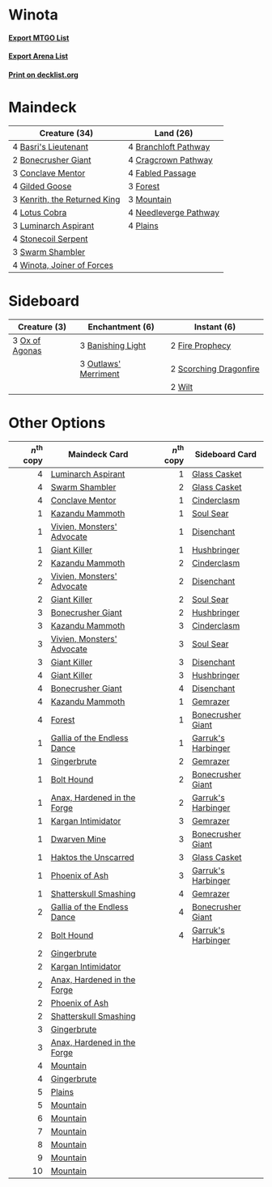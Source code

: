# Winota

#### [Export MTGO List](../collection/Winota/Winota.txt)
#### [Export Arena List](../collection/Winota/Winota_arena.txt)
#### [Print on decklist.org](http://decklist.org/?deckmain=4%09Basri's%20Lieutenant%0A2%09Bonecrusher%20Giant%0A4%09Branchloft%20Pathway%0A3%09Conclave%20Mentor%0A4%09Cragcrown%20Pathway%0A4%09Fabled%20Passage%0A3%09Forest%0A4%09Gilded%20Goose%0A3%09Kenrith,%20the%20Returned%20King%0A4%09Lotus%20Cobra%0A3%09Luminarch%20Aspirant%0A3%09Mountain%0A4%09Needleverge%20Pathway%0A4%09Plains%0A4%09Stonecoil%20Serpent%0A3%09Swarm%20Shambler%0A4%09Winota,%20Joiner%20of%20Forces&deckside=3%09Banishing%20Light%0A2%09Fire%20Prophecy%0A3%09Outlaws'%20Merriment%0A3%09Ox%20of%20Agonas%0A2%09Scorching%20Dragonfire%0A2%09Wilt)
# Maindeck

|                                             Creature (34)                                             |                                           Land (26)                                            |
|-------------------------------------------------------------------------------------------------------|------------------------------------------------------------------------------------------------|
|4 [Basri's Lieutenant](http://gatherer.wizards.com/Pages/Card/Details.aspx?multiverseid=488904)        |4 [Branchloft Pathway](http://gatherer.wizards.com/Pages/Card/Details.aspx?multiverseid=491909) |
|2 [Bonecrusher Giant](http://gatherer.wizards.com/Pages/Card/Details.aspx?multiverseid=473077)         |4 [Cragcrown Pathway](http://gatherer.wizards.com/Pages/Card/Details.aspx?multiverseid=491915)  |
|3 [Conclave Mentor](http://gatherer.wizards.com/Pages/Card/Details.aspx?multiverseid=485539)           |4 [Fabled Passage](http://gatherer.wizards.com/Pages/Card/Details.aspx?multiverseid=473206)     |
|4 [Gilded Goose](http://gatherer.wizards.com/Pages/Card/Details.aspx?multiverseid=473122)              |3 [Forest](http://gatherer.wizards.com/Pages/Card/Details.aspx?multiverseid=439860)             |
|3 [Kenrith, the Returned King](http://gatherer.wizards.com/Pages/Card/Details.aspx?multiverseid=476052)|3 [Mountain](http://gatherer.wizards.com/Pages/Card/Details.aspx?multiverseid=439859)           |
|4 [Lotus Cobra](http://gatherer.wizards.com/Pages/Card/Details.aspx?multiverseid=438740)               |4 [Needleverge Pathway](http://gatherer.wizards.com/Pages/Card/Details.aspx?multiverseid=491918)|
|3 [Luminarch Aspirant](http://gatherer.wizards.com/Pages/Card/Details.aspx?multiverseid=491647)        |4 [Plains](http://gatherer.wizards.com/Pages/Card/Details.aspx?multiverseid=439856)             |
|4 [Stonecoil Serpent](http://gatherer.wizards.com/Pages/Card/Details.aspx?multiverseid=473197)         |                                                                                                |
|3 [Swarm Shambler](http://gatherer.wizards.com/Pages/Card/Details.aspx?multiverseid=491855)            |                                                                                                |
|4 [Winota, Joiner of Forces](http://gatherer.wizards.com/Pages/Card/Details.aspx?multiverseid=479736)  |                                                                                                |


# Sideboard

|                                      Creature (3)                                       |                                        Enchantment (6)                                        |                                           Instant (6)                                           |
|-----------------------------------------------------------------------------------------|-----------------------------------------------------------------------------------------------|-------------------------------------------------------------------------------------------------|
|3 [Ox of Agonas](http://gatherer.wizards.com/Pages/Card/Details.aspx?multiverseid=476398)|3 [Banishing Light](http://gatherer.wizards.com/Pages/Card/Details.aspx?multiverseid=405135)   |2 [Fire Prophecy](http://gatherer.wizards.com/Pages/Card/Details.aspx?multiverseid=479636)       |
|                                                                                         |3 [Outlaws' Merriment](http://gatherer.wizards.com/Pages/Card/Details.aspx?multiverseid=473160)|2 [Scorching Dragonfire](http://gatherer.wizards.com/Pages/Card/Details.aspx?multiverseid=473101)|
|                                                                                         |                                                                                               |2 [Wilt](http://gatherer.wizards.com/Pages/Card/Details.aspx?multiverseid=479696)                |


# Other Options

|*n*<sup>th</sup> copy|                                            Maindeck Card                                             |*n*<sup>th</sup> copy|                                       Sideboard Card                                        |
|--------------------:|------------------------------------------------------------------------------------------------------|--------------------:|---------------------------------------------------------------------------------------------|
|                    4|[Luminarch Aspirant](http://gatherer.wizards.com/Pages/Card/Details.aspx?multiverseid=491647)         |                    1|[Glass Casket](http://gatherer.wizards.com/Pages/Card/Details.aspx?multiverseid=472977)      |
|                    4|[Swarm Shambler](http://gatherer.wizards.com/Pages/Card/Details.aspx?multiverseid=491855)             |                    2|[Glass Casket](http://gatherer.wizards.com/Pages/Card/Details.aspx?multiverseid=472977)      |
|                    4|[Conclave Mentor](http://gatherer.wizards.com/Pages/Card/Details.aspx?multiverseid=485539)            |                    1|[Cinderclasm](http://gatherer.wizards.com/Pages/Card/Details.aspx?multiverseid=491776)       |
|                    1|[Kazandu Mammoth](http://gatherer.wizards.com/Pages/Card/Details.aspx?multiverseid=491835)            |                    1|[Soul Sear](http://gatherer.wizards.com/Pages/Card/Details.aspx?multiverseid=485483)         |
|                    1|[Vivien, Monsters' Advocate](http://gatherer.wizards.com/Pages/Card/Details.aspx?multiverseid=479695) |                    1|[Disenchant](http://gatherer.wizards.com/Pages/Card/Details.aspx?multiverseid=847)           |
|                    1|[Giant Killer](http://gatherer.wizards.com/Pages/Card/Details.aspx?multiverseid=472976)               |                    1|[Hushbringer](http://gatherer.wizards.com/Pages/Card/Details.aspx?multiverseid=472980)       |
|                    2|[Kazandu Mammoth](http://gatherer.wizards.com/Pages/Card/Details.aspx?multiverseid=491835)            |                    2|[Cinderclasm](http://gatherer.wizards.com/Pages/Card/Details.aspx?multiverseid=491776)       |
|                    2|[Vivien, Monsters' Advocate](http://gatherer.wizards.com/Pages/Card/Details.aspx?multiverseid=479695) |                    2|[Disenchant](http://gatherer.wizards.com/Pages/Card/Details.aspx?multiverseid=847)           |
|                    2|[Giant Killer](http://gatherer.wizards.com/Pages/Card/Details.aspx?multiverseid=472976)               |                    2|[Soul Sear](http://gatherer.wizards.com/Pages/Card/Details.aspx?multiverseid=485483)         |
|                    3|[Bonecrusher Giant](http://gatherer.wizards.com/Pages/Card/Details.aspx?multiverseid=473077)          |                    2|[Hushbringer](http://gatherer.wizards.com/Pages/Card/Details.aspx?multiverseid=472980)       |
|                    3|[Kazandu Mammoth](http://gatherer.wizards.com/Pages/Card/Details.aspx?multiverseid=491835)            |                    3|[Cinderclasm](http://gatherer.wizards.com/Pages/Card/Details.aspx?multiverseid=491776)       |
|                    3|[Vivien, Monsters' Advocate](http://gatherer.wizards.com/Pages/Card/Details.aspx?multiverseid=479695) |                    3|[Soul Sear](http://gatherer.wizards.com/Pages/Card/Details.aspx?multiverseid=485483)         |
|                    3|[Giant Killer](http://gatherer.wizards.com/Pages/Card/Details.aspx?multiverseid=472976)               |                    3|[Disenchant](http://gatherer.wizards.com/Pages/Card/Details.aspx?multiverseid=847)           |
|                    4|[Giant Killer](http://gatherer.wizards.com/Pages/Card/Details.aspx?multiverseid=472976)               |                    3|[Hushbringer](http://gatherer.wizards.com/Pages/Card/Details.aspx?multiverseid=472980)       |
|                    4|[Bonecrusher Giant](http://gatherer.wizards.com/Pages/Card/Details.aspx?multiverseid=473077)          |                    4|[Disenchant](http://gatherer.wizards.com/Pages/Card/Details.aspx?multiverseid=847)           |
|                    4|[Kazandu Mammoth](http://gatherer.wizards.com/Pages/Card/Details.aspx?multiverseid=491835)            |                    1|[Gemrazer](http://gatherer.wizards.com/Pages/Card/Details.aspx?multiverseid=479675)          |
|                    4|[Forest](http://gatherer.wizards.com/Pages/Card/Details.aspx?multiverseid=439860)                     |                    1|[Bonecrusher Giant](http://gatherer.wizards.com/Pages/Card/Details.aspx?multiverseid=473077) |
|                    1|[Gallia of the Endless Dance](http://gatherer.wizards.com/Pages/Card/Details.aspx?multiverseid=476468)|                    1|[Garruk's Harbinger](http://gatherer.wizards.com/Pages/Card/Details.aspx?multiverseid=485508)|
|                    1|[Gingerbrute](http://gatherer.wizards.com/Pages/Card/Details.aspx?multiverseid=473181)                |                    2|[Gemrazer](http://gatherer.wizards.com/Pages/Card/Details.aspx?multiverseid=479675)          |
|                    1|[Bolt Hound](http://gatherer.wizards.com/Pages/Card/Details.aspx?multiverseid=485454)                 |                    2|[Bonecrusher Giant](http://gatherer.wizards.com/Pages/Card/Details.aspx?multiverseid=473077) |
|                    1|[Anax, Hardened in the Forge](http://gatherer.wizards.com/Pages/Card/Details.aspx?multiverseid=476376)|                    2|[Garruk's Harbinger](http://gatherer.wizards.com/Pages/Card/Details.aspx?multiverseid=485508)|
|                    1|[Kargan Intimidator](http://gatherer.wizards.com/Pages/Card/Details.aspx?multiverseid=491785)         |                    3|[Gemrazer](http://gatherer.wizards.com/Pages/Card/Details.aspx?multiverseid=479675)          |
|                    1|[Dwarven Mine](http://gatherer.wizards.com/Pages/Card/Details.aspx?multiverseid=473205)               |                    3|[Bonecrusher Giant](http://gatherer.wizards.com/Pages/Card/Details.aspx?multiverseid=473077) |
|                    1|[Haktos the Unscarred](http://gatherer.wizards.com/Pages/Card/Details.aspx?multiverseid=476469)       |                    3|[Glass Casket](http://gatherer.wizards.com/Pages/Card/Details.aspx?multiverseid=472977)      |
|                    1|[Phoenix of Ash](http://gatherer.wizards.com/Pages/Card/Details.aspx?multiverseid=476399)             |                    3|[Garruk's Harbinger](http://gatherer.wizards.com/Pages/Card/Details.aspx?multiverseid=485508)|
|                    1|[Shatterskull Smashing](http://gatherer.wizards.com/Pages/Card/Details.aspx?multiverseid=491802)      |                    4|[Gemrazer](http://gatherer.wizards.com/Pages/Card/Details.aspx?multiverseid=479675)          |
|                    2|[Gallia of the Endless Dance](http://gatherer.wizards.com/Pages/Card/Details.aspx?multiverseid=476468)|                    4|[Bonecrusher Giant](http://gatherer.wizards.com/Pages/Card/Details.aspx?multiverseid=473077) |
|                    2|[Bolt Hound](http://gatherer.wizards.com/Pages/Card/Details.aspx?multiverseid=485454)                 |                    4|[Garruk's Harbinger](http://gatherer.wizards.com/Pages/Card/Details.aspx?multiverseid=485508)|
|                    2|[Gingerbrute](http://gatherer.wizards.com/Pages/Card/Details.aspx?multiverseid=473181)                |                     |                                                                                             |
|                    2|[Kargan Intimidator](http://gatherer.wizards.com/Pages/Card/Details.aspx?multiverseid=491785)         |                     |                                                                                             |
|                    2|[Anax, Hardened in the Forge](http://gatherer.wizards.com/Pages/Card/Details.aspx?multiverseid=476376)|                     |                                                                                             |
|                    2|[Phoenix of Ash](http://gatherer.wizards.com/Pages/Card/Details.aspx?multiverseid=476399)             |                     |                                                                                             |
|                    2|[Shatterskull Smashing](http://gatherer.wizards.com/Pages/Card/Details.aspx?multiverseid=491802)      |                     |                                                                                             |
|                    3|[Gingerbrute](http://gatherer.wizards.com/Pages/Card/Details.aspx?multiverseid=473181)                |                     |                                                                                             |
|                    3|[Anax, Hardened in the Forge](http://gatherer.wizards.com/Pages/Card/Details.aspx?multiverseid=476376)|                     |                                                                                             |
|                    4|[Mountain](http://gatherer.wizards.com/Pages/Card/Details.aspx?multiverseid=439859)                   |                     |                                                                                             |
|                    4|[Gingerbrute](http://gatherer.wizards.com/Pages/Card/Details.aspx?multiverseid=473181)                |                     |                                                                                             |
|                    5|[Plains](http://gatherer.wizards.com/Pages/Card/Details.aspx?multiverseid=439856)                     |                     |                                                                                             |
|                    5|[Mountain](http://gatherer.wizards.com/Pages/Card/Details.aspx?multiverseid=439859)                   |                     |                                                                                             |
|                    6|[Mountain](http://gatherer.wizards.com/Pages/Card/Details.aspx?multiverseid=439859)                   |                     |                                                                                             |
|                    7|[Mountain](http://gatherer.wizards.com/Pages/Card/Details.aspx?multiverseid=439859)                   |                     |                                                                                             |
|                    8|[Mountain](http://gatherer.wizards.com/Pages/Card/Details.aspx?multiverseid=439859)                   |                     |                                                                                             |
|                    9|[Mountain](http://gatherer.wizards.com/Pages/Card/Details.aspx?multiverseid=439859)                   |                     |                                                                                             |
|                   10|[Mountain](http://gatherer.wizards.com/Pages/Card/Details.aspx?multiverseid=439859)                   |                     |                                                                                             |


